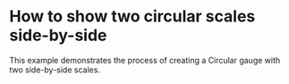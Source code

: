 # How to show two circular scales side-by-side


<p>This example demonstrates the process of creating a Circular gauge with two side-by-side scales.</p><br />


<br/>



